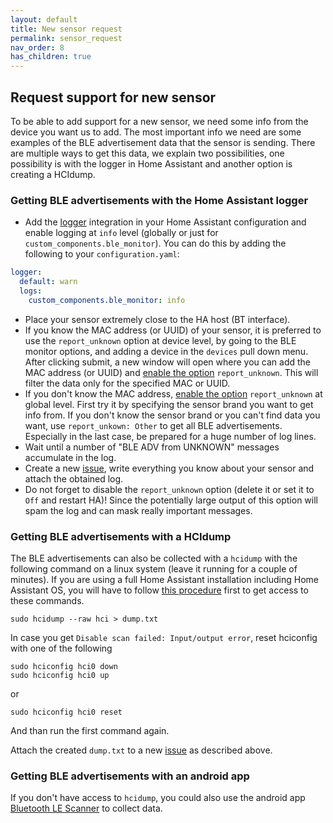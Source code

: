 ```yaml
---
layout: default
title: New sensor request
permalink: sensor_request
nav_order: 8
has_children: true
---
```


## Request support for new sensor

To be able to add support for a new sensor, we need some info from the device you want us to add. The most important info we need are some examples of the BLE advertisement data that the sensor is sending. There are multiple ways to get this data, we explain two possibilities, one possibility is with the logger in Home Assistant and another option is creating a HCIdump.

### Getting BLE advertisements with the Home Assistant logger

- Add the [logger](https://www.home-assistant.io/integrations/logger/) integration in your Home Assistant configuration and enable logging at `info` level (globally or just for `custom_components.ble_monitor`). You can do this by adding the following to your `configuration.yaml`:

```yaml
logger:
  default: warn
  logs:
    custom_components.ble_monitor: info
```

- Place your sensor extremely close to the HA host (BT interface).
- If you know the MAC address (or UUID) of your sensor, it is preferred to use the `report_unknown` option at device level, by going to the BLE monitor options, and adding a device in the `devices` pull down menu. After clicking submit, a new window will open where you can add the MAC address (or UUID) and [enable the option](configuration_params#report_unknown_(device_level)) `report_unknown`. This will filter the data only for the specified MAC or UUID.
- If you don't know the MAC address, [enable the option](configuration_params#report_unknown) `report_unknown` at global level. First try it by specifying the sensor brand you want to get info from. If you don't know the sensor brand or you can't find data you want, use `report_unkown: Other` to get all BLE advertisements. Especially in the last case, be prepared for a huge number of log lines.
- Wait until a number of "BLE ADV from UNKNOWN" messages accumulate in the log.
- Create a new [issue](https://github.com/custom-components/ble_monitor/issues), write everything you know about your sensor and attach the obtained log.
- Do not forget to disable the `report_unknown` option (delete it or set it to `Off` and restart HA)! Since the potentially large output of this option will spam the log and can mask really important messages.

### Getting BLE advertisements with a HCIdump

The BLE advertisements can also be collected with a `hcidump` with the following command on a linux system (leave it running for a couple of minutes). If you are using a full Home Assistant installation including Home Assistant OS, you will have to follow [this procedure](https://developers.home-assistant.io/docs/operating-system/debugging/) first to get access to these commands.

```shell
sudo hcidump --raw hci > dump.txt
```

In case you get `Disable scan failed: Input/output error`, reset hciconfig with one of the following

```shell
sudo hciconfig hci0 down
sudo hciconfig hci0 up
```

or

```shell
sudo hciconfig hci0 reset
```

And than run the first command again.

Attach the created `dump.txt` to a new [issue](https://github.com/custom-components/ble_monitor/issues) as described above.

### Getting BLE advertisements with an android app

If you don't have access to `hcidump`, you could also use the android app [Bluetooth LE Scanner](https://play.google.com/store/apps/details?id=uk.co.alt236.btlescan) to collect data.
